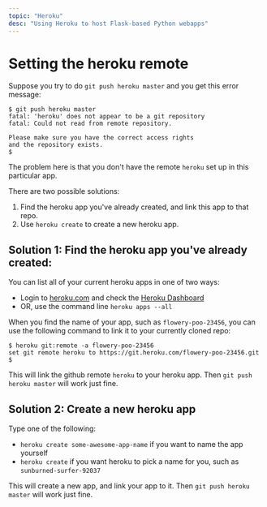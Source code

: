 ```yaml
---
topic: "Heroku"
desc: "Using Heroku to host Flask-based Python webapps"
---
```



# Setting the heroku remote

Suppose you try to do `git push heroku master` and you get this error message:

```
$ git push heroku master
fatal: 'heroku' does not appear to be a git repository
fatal: Could not read from remote repository.

Please make sure you have the correct access rights
and the repository exists.
$ 
```

The problem here is that you don't have the remote `heroku` set up in this particular app.

There are two possible solutions:

1. Find the heroku app you've already created, and link this app to that repo.
2. Use `heroku create` to create a new heroku app.

## Solution 1: Find the heroku app you've already created:

You can list all of your current heroku apps in one of two ways:

* Login to [heroku.com](http://heroku.com) and check the [Heroku Dashboard](https://dashboard.heroku.com/apps)
* OR, use the command line `heroku apps --all`

When you find the name of your app, such as `flowery-poo-23456`, you can use the following command to link it to your
currently cloned repo:

```
$ heroku git:remote -a flowery-poo-23456
set git remote heroku to https://git.heroku.com/flowery-poo-23456.git
$ 
```

This will link the github remote `heroku` to your heroku app.  Then `git push heroku master` will work just fine.

## Solution 2: Create a new heroku app

Type one of the following:

* `heroku create some-awesome-app-name` if you want to name the app yourself
* `heroku create` if you want heroku to pick a name for you, such as `sunburned-surfer-92037` 

This will create a new app, and link your app to it.  Then `git push heroku master` will work just fine.
